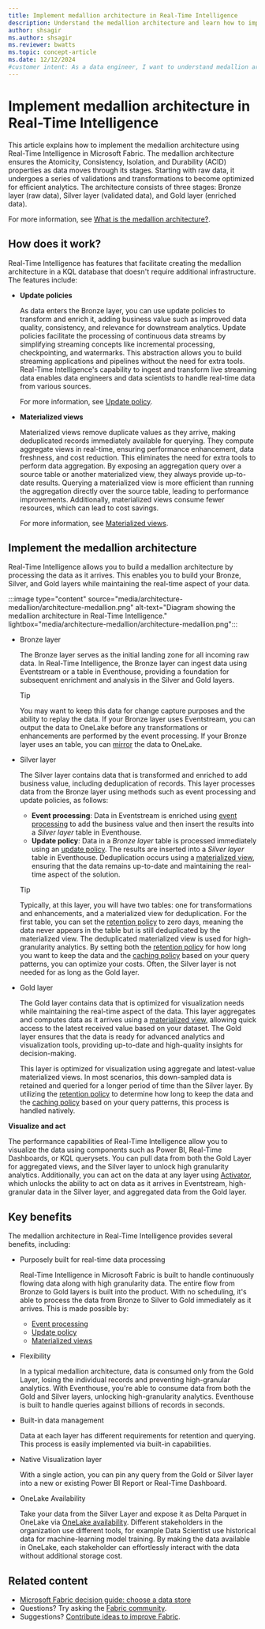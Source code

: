 ```yaml
---
title: Implement medallion architecture in Real-Time Intelligence
description: Understand the medallion architecture and learn how to implement it in Real-Time Intelligence for optimal data structuring and storage.
author: shsagir
ms.author: shsagir
ms.reviewer: bwatts
ms.topic: concept-article
ms.date: 12/12/2024
#customer intent: As a data engineer, I want to understand medallion architecture in Real-Time Intelligence and learn how to implement a KQL database so that I can optimally structure and store my organization's data.
---
```


# Implement medallion architecture in Real-Time Intelligence

This article explains how to implement the medallion architecture using Real-Time Intelligence in Microsoft Fabric. The medallion architecture ensures the Atomicity, Consistency, Isolation, and Durability (ACID) properties as data moves through its stages. Starting with raw data, it undergoes a series of validations and transformations to become optimized for efficient analytics. The architecture consists of three stages: Bronze layer (raw data), Silver layer (validated data), and Gold layer (enriched data).

For more information, see [What is the medallion architecture?](/azure/databricks/lakehouse/medallion).

## How does it work?

Real-Time Intelligence has features that facilitate creating the medallion architecture in a KQL database that doesn't require additional infrastructure. The features include:

- **Update policies**

    As data enters the Bronze layer, you can use update policies to transform and enrich it, adding business value such as improved data quality, consistency, and relevance for downstream analytics. Update policies facilitate the processing of continuous data streams by simplifying streaming concepts like incremental processing, checkpointing, and watermarks. This abstraction allows you to build streaming applications and pipelines without the need for extra tools. Real-Time Intelligence's capability to ingest and transform live streaming data enables data engineers and data scientists to handle real-time data from various sources.

    For more information, see [Update policy](/kusto/management/update-policy?view=microsoft-fabric&preserve-view=true).

- **Materialized views**

    Materialized views remove duplicate values as they arrive, making deduplicated records immediately available for querying. They compute aggregate views in real-time, ensuring performance enhancement, data freshness, and cost reduction. This eliminates the need for extra tools to perform data aggregation. By exposing an aggregation query over a source table or another materialized view, they always provide up-to-date results. Querying a materialized view is more efficient than running the aggregation directly over the source table, leading to performance improvements. Additionally, materialized views consume fewer resources, which can lead to cost savings.

    For more information, see [Materialized views](/kusto/management/materialized-views/materialized-view-overview?view=microsoft-fabric&preserve-view=true).

## Implement the medallion architecture

Real-Time Intelligence allows you to build a medallion architecture by processing the data as it arrives. This enables you to build your Bronze, Silver, and Gold layers while maintaining the real-time aspect of your data.

:::image type="content" source="media/architecture-medallion/architecture-medallion.png"  alt-text="Diagram showing the medallion architecture in Real-Time Intelligence." lightbox="media/architecture-medallion/architecture-medallion.png":::

- Bronze layer

    The Bronze layer serves as the initial landing zone for all incoming raw data. In Real-Time Intelligence, the Bronze layer can ingest data using Eventstream or a table in Eventhouse, providing a foundation for subsequent enrichment and analysis in the Silver and Gold layers.

    > [!TIP]
    > You may want to keep this data for change capture purposes and the ability to replay the data. If your Bronze layer uses Eventstream, you can output the data to OneLake before any transformations or enhancements are performed by the event processing. If your Bronze layer uses an table, you can [mirror](event-house-onelake-availability.md) the data to OneLake.

- Silver layer

    The Silver layer contains data that is transformed and enriched to add business value, including deduplication of records. This layer processes data from the Bronze layer using methods such as event processing and update policies, as follows:

    - **Event processing**: Data in Eventstream is enriched using [event processing](/fabric/real-time-intelligence/event-streams/process-events-using-event-processor-editor?pivots=enhanced-capabilities) to add the business value and then insert the results into a *Silver layer* table in Eventhouse.
    - **Update policy**: Data in a *Bronze layer* table is processed immediately using an [update policy](/kusto/management/update-policy?view=microsoft-fabric&preserve-view=true). The results are inserted into a *Silver layer* table in Eventhouse. Deduplication occurs using a [materialized view](/kusto/management/materialized-views/materialized-view-overview?view=microsoft-fabric&preserve-view=true), ensuring that the data remains up-to-date and maintaining the real-time aspect of the solution.

    > [!TIP]
    > Typically, at this layer, you will have two tables: one for transformations and enhancements, and a materialized view for deduplication. For the first table, you can set the [retention policy](/kusto/management/retention-policy?view=microsoft-fabric&preserve-view=true) to zero days, meaning the data never appears in the table but is still deduplicated by the materialized view. The deduplicated materialized view is used for high-granularity analytics. By setting both the [retention policy](/kusto/management/retention-policy?view=microsoft-fabric&preserve-view=true) for how long you want to keep the data and the [caching policy](/kusto/management/cache-policy?view=microsoft-fabric&preserve-view=true) based on your query patterns, you can optimize your costs. Often, the Silver layer is not needed for as long as the Gold layer.

- Gold layer

    The Gold layer contains data that is optimized for visualization needs while maintaining the real-time aspect of the data. This layer aggregates and computes data as it arrives using a [materialized view](/kusto/management/materialized-views/materialized-view-overview?view=microsoft-fabric&preserve-view=true), allowing quick access to the latest received value based on your dataset. The Gold layer ensures that the data is ready for advanced analytics and visualization tools, providing up-to-date and high-quality insights for decision-making.

    This layer is optimized for visualization using aggregate and latest-value materialized views. In most scenarios, this down-sampled data is retained and queried for a longer period of time than the Silver layer. By utilizing the [retention policy](/kusto/management/retention-policy?view=microsoft-fabric&preserve-view=true) to determine how long to keep the data and the [caching policy](/kusto/management/cache-policy?view=microsoft-fabric&preserve-view=true) based on your query patterns, this process is handled natively.

**Visualize and act**

The performance capabilities of Real-Time Intelligence allow you to visualize the data using components such as Power BI, Real-Time Dashboards, or KQL querysets. You can pull data from both the Gold Layer for aggregated views, and the Silver layer to unlock high granularity analytics. Additionally, you can act on the data at any layer using [Activator](data-activator/activator-introduction.md), which unlocks the ability to act on data as it arrives in Eventstream, high-granular data in the Silver layer, and aggregated data from the Gold layer.

## Key benefits

The medallion architecture in Real-Time Intelligence provides several benefits, including:

- Purposely built for real-time data processing

    Real-Time Intelligence in Microsoft Fabric is built to handle continuously flowing data along with high granularity data. The entire flow from Bronze to Gold layers is built into the product. With no scheduling, it's able to process the data from Bronze to Silver to Gold immediately as it arrives. This is made possible by:

    - [Event processing](/fabric/real-time-intelligence/event-streams/process-events-using-event-processor-editor?pivots=enhanced-capabilities)
    - [Update policy](/kusto/management/update-policy?view=microsoft-fabric&preserve-view=true)
    - [Materialized views](/kusto/management/materialized-views/materialized-view-overview?view=microsoft-fabric&preserve-view=true)

- Flexibility

    In a typical medallion architecture, data is consumed only from the Gold Layer, losing the individual records and preventing high-granular analytics. With Eventhouse, you're able to consume data from both the Gold and Silver layers, unlocking high-granularity analytics. Eventhouse is built to handle queries against billions of records in seconds.

- Built-in data management

    Data at each layer has different requirements for retention and querying. This process is easily implemented via built-in capabilities.

- Native Visualization layer

    With a single action, you can pin any query from the Gold or Silver layer into a new or existing Power BI Report or Real-Time Dashboard.

- OneLake Availability

    Take your data from the Silver Layer and expose it as Delta Parquet in OneLake via [OneLake availability](event-house-onelake-availability.md). Different stakeholders in the organization use different tools, for example Data Scientist use historical data for machine-learning model training. By making the data available in OneLake, each stakeholder can effortlessly interact with the data without additional storage cost.

## Related content

- [Microsoft Fabric decision guide: choose a data store](../fundamentals/decision-guide-data-store.md)
- Questions? Try asking the [Fabric community](https://community.fabric.microsoft.com/).
- Suggestions? [Contribute ideas to improve Fabric](https://ideas.fabric.microsoft.com/).
